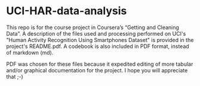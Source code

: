 UCI-HAR-data-analysis
=====================

This repo is for the course project in Coursera’s “Getting and Cleaning Data”. A description of the files used and processing performed on UCI's "Human Activity Recognition Using Smartphones Dataset" is provided in the project's README.pdf. A codebook is also included in PDF format, instead of markdown (md).

PDF was chosen for these files because it expedited editing of more tabular and/or graphical documentation for the project. I hope you will appreciate that ;-)

